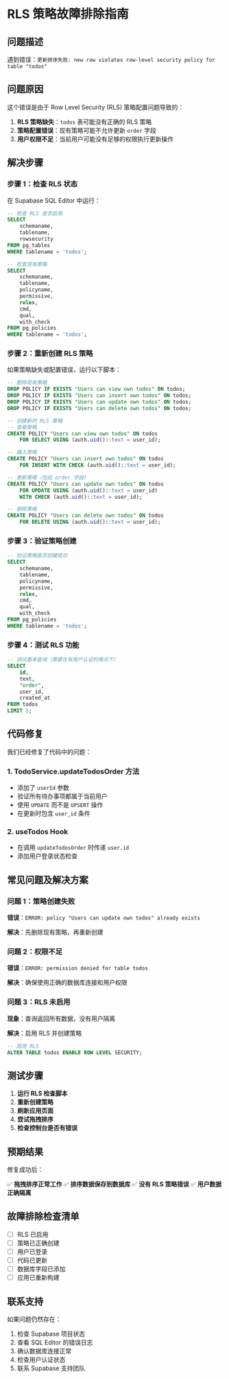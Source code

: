 # RLS 策略故障排除指南

## 问题描述

遇到错误：`更新排序失败: new row violates row-level security policy for table "todos"`

## 问题原因

这个错误是由于 Row Level Security (RLS) 策略配置问题导致的：

1. **RLS 策略缺失**：`todos` 表可能没有正确的 RLS 策略
2. **策略配置错误**：现有策略可能不允许更新 `order` 字段
3. **用户权限不足**：当前用户可能没有足够的权限执行更新操作

## 解决步骤

### 步骤 1：检查 RLS 状态

在 Supabase SQL Editor 中运行：

```sql
-- 检查 RLS 是否启用
SELECT 
    schemaname,
    tablename,
    rowsecurity
FROM pg_tables 
WHERE tablename = 'todos';

-- 检查现有策略
SELECT 
    schemaname,
    tablename,
    policyname,
    permissive,
    roles,
    cmd,
    qual,
    with_check
FROM pg_policies 
WHERE tablename = 'todos';
```

### 步骤 2：重新创建 RLS 策略

如果策略缺失或配置错误，运行以下脚本：

```sql
-- 删除现有策略
DROP POLICY IF EXISTS "Users can view own todos" ON todos;
DROP POLICY IF EXISTS "Users can insert own todos" ON todos;
DROP POLICY IF EXISTS "Users can update own todos" ON todos;
DROP POLICY IF EXISTS "Users can delete own todos" ON todos;

-- 创建新的 RLS 策略
-- 查看策略
CREATE POLICY "Users can view own todos" ON todos
    FOR SELECT USING (auth.uid()::text = user_id);

-- 插入策略
CREATE POLICY "Users can insert own todos" ON todos
    FOR INSERT WITH CHECK (auth.uid()::text = user_id);

-- 更新策略（包括 order 字段）
CREATE POLICY "Users can update own todos" ON todos
    FOR UPDATE USING (auth.uid()::text = user_id)
    WITH CHECK (auth.uid()::text = user_id);

-- 删除策略
CREATE POLICY "Users can delete own todos" ON todos
    FOR DELETE USING (auth.uid()::text = user_id);
```

### 步骤 3：验证策略创建

```sql
-- 验证策略是否创建成功
SELECT 
    schemaname,
    tablename,
    policyname,
    permissive,
    roles,
    cmd,
    qual,
    with_check
FROM pg_policies 
WHERE tablename = 'todos';
```

### 步骤 4：测试 RLS 功能

```sql
-- 测试基本查询（需要在有用户认证的情况下）
SELECT 
    id,
    text,
    "order",
    user_id,
    created_at
FROM todos 
LIMIT 5;
```

## 代码修复

我们已经修复了代码中的问题：

### 1. TodoService.updateTodosOrder 方法

- 添加了 `userId` 参数
- 验证所有待办事项都属于当前用户
- 使用 `UPDATE` 而不是 `UPSERT` 操作
- 在更新时包含 `user_id` 条件

### 2. useTodos Hook

- 在调用 `updateTodosOrder` 时传递 `user.id`
- 添加用户登录状态检查

## 常见问题及解决方案

### 问题 1：策略创建失败

**错误**：`ERROR: policy "Users can update own todos" already exists`

**解决**：先删除现有策略，再重新创建

### 问题 2：权限不足

**错误**：`ERROR: permission denied for table todos`

**解决**：确保使用正确的数据库连接和用户权限

### 问题 3：RLS 未启用

**现象**：查询返回所有数据，没有用户隔离

**解决**：启用 RLS 并创建策略

```sql
-- 启用 RLS
ALTER TABLE todos ENABLE ROW LEVEL SECURITY;
```

## 测试步骤

1. **运行 RLS 检查脚本**
2. **重新创建策略**
3. **刷新应用页面**
4. **尝试拖拽排序**
5. **检查控制台是否有错误**

## 预期结果

修复成功后：

✅ **拖拽排序正常工作**
✅ **排序数据保存到数据库**
✅ **没有 RLS 策略错误**
✅ **用户数据正确隔离**

## 故障排除检查清单

- [ ] RLS 已启用
- [ ] 策略已正确创建
- [ ] 用户已登录
- [ ] 代码已更新
- [ ] 数据库字段已添加
- [ ] 应用已重新构建

## 联系支持

如果问题仍然存在：

1. 检查 Supabase 项目状态
2. 查看 SQL Editor 的错误日志
3. 确认数据库连接正常
4. 检查用户认证状态
5. 联系 Supabase 支持团队
